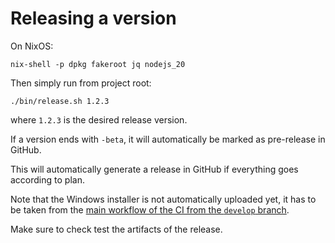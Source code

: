# Releasing a version
On NixOS:

```
nix-shell -p dpkg fakeroot jq nodejs_20
```

Then simply run from project root:

```
./bin/release.sh 1.2.3
```

where `1.2.3` is the desired release version.

If a version ends with `-beta`, it will automatically be marked as pre-release in GitHub.

This will automatically generate a release in GitHub if everything goes according to plan.

Note that the Windows installer is not automatically uploaded yet, it has to be taken from the [main workflow of the CI from the `develop` branch](Building%20and%20deployment/CI/Main.md).

Make sure to check test the artifacts of the release.